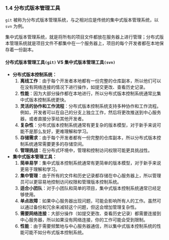 


### 1.4 分布式版本管理工具

`git` 被称为分布式版本管理系统，与之相对应是传统的集中式版本管理系统，以 `svn` 为例。

集中式版本管理系统，就是将所有的项目文件都放在服务器上进行管理；分布式版本管理系统就是项目文件不都集中在一个服务器上，项目的每个开发者都在本地保存着一份副本。

#### 分布式版本管理工具`(git)` VS 集中式版本管理工具`(svn)`

- **分布式版本控制系统：**
	1. **离线工作**：由于每个开发者本地都有一份完整的仓库副本，所以他们可以在没有网络连接的情况下进行操作，如提交更改、查看历史记录。
	2. **性能**：因为大部分操作都在本地进行，所以分布式版本控制系统通常比集中式版本控制系统更快。
	3. **灵活的协作和工作流程**：分布式版本控制系统支持多种协作和工作流程。例如，开发者可以在自己的分支上独立工作，然后将更改推送到中心服务器，或者直接分享给其他开发者。
	4. **复杂性**：分布式版本控制系统通常有更复杂的版本模型，对于新手来说可能不是那么友好，更难理解和学习。
	5. **存储需求**：由于每个开发者都有一份完整的仓库副本，所以分布式版本控制系统通常需要更多的存储空间。
	6. **管理挑战**：在分布式环境中，管理和控制访问权限可能更具挑战性。
- **集中式版本管理工具：**
	1. **简单易学**：集中式版本控制系统通常有更简单的版本模型，对于新手来说更易于理解和学习。
	2. **集中管理**：由于所有的文件和历史记录都存储在中心服务器上，所以管理员可以更容易地控制访问权限和管理版本控制系统。
	3. **适合小团队**：对于小团队和简单的项目，集中式版本控制系统通常已经足够使用。
	4. **单点故障**：如果中心服务器出现问题，可能会影响所有人的工作。虽然可以通过备份和冗余来减轻这个问题，但这会增加管理复杂性。
	5. **需要网络连接**：大部分操作（如提交更改、查看历史记录）都需要连接到中心服务器，所以如果没有网络连接，你的工作可能会受到限制。
	6. **性能**：由于需要频繁地与中心服务器通信，所以集中式版本控制系统的性能可能不如分布式版本控制系统。